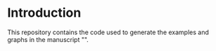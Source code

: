 # Introduction
This repository contains the code used to generate the examples and graphs in the manuscript "".


